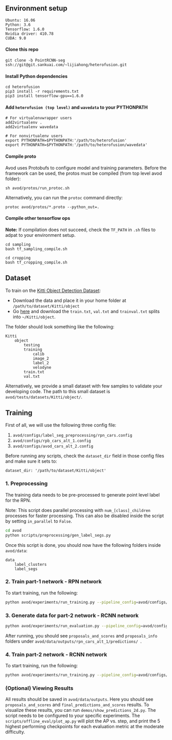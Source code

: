 ## Environment setup

```
Ubuntu: 16.06
Python: 3.6
Tensorflow: 1.6.0
Nvidia driver: 410.78
CUDA: 9.0
```

#### Clone this repo

```
git clone -b PointRCNN-seg ssh://git@git.sankuai.com/~lijiahong/heterofusion.git
```

####  Install Python dependencies

```
cd heterofusion
pip3 install -r requirements.txt
pip3 install tensorflow-gpu==1.6.0
```

#### Add `heterofusion (top level)` and `wavedata` to your PYTHONPATH

```
# For virtualenvwrapper users
add2virtualenv .
add2virtualenv wavedata
```

```
# For nonvirtualenv users
export PYTHONPATH=$PYTHONPATH:'/path/to/heterofusion'
export PYTHONPATH=$PYTHONPATH:'/path/to/heterofusion/wavedata'
```

#### Compile proto

Avod uses Protobufs to configure model and training parameters. Before the framework can be used, the protos must be compiled (from top level avod folder):

```
sh avod/protos/run_protoc.sh
```

Alternatively, you can run the `protoc` command directly:

```
protoc avod/protos/*.proto --python_out=.
```
#### Compile other tensorflow ops

**Note:** If compilation does not succeed, check the `TF_PATH` in `.sh` files to adpat to your environment setup. 

```
cd sampling
bash tf_sampling_compile.sh
```
```
cd cropping
bash tf_cropping_compile.sh
```
## Dataset
To train on the [Kitti Object Detection Dataset](http://www.cvlibs.net/datasets/kitti/eval_object.php?obj_benchmark=3d):

- Download the data and place it in your home folder at `/path/to/dataset/Kitti/object`
- Go [here](https://drive.google.com/open?id=1yjCwlSOfAZoPNNqoMtWfEjPCfhRfJB-Z) and download the `train.txt`, `val.txt` and `trainval.txt` splits into `~/Kitti/object`. 

The folder should look something like the following:

```
Kitti
    object
        testing
        training
            calib
            image_2
            label_2
            velodyne
        train.txt
        val.txt
```

Alternatively, we provide a small dataset with few samples to validate your developing code. The path to this small dataset is `avod/tests/datasets/Kitti/object/`.

## Training

First of all, we will use the following three config file:

  1. `avod/configs/label_seg_preprocessing/rpn_cars.config`
  2. `avod/configs/rpb_cars_alt_1.config`
  3. `avod/configs/avod_cars_alt_2.config`
  
Before running any scripts, check the `dataset_dir` field in those config files and make sure it sets to:

```
dataset_dir: '/path/to/dataset/Kitti/object'
```
### 1. Preprocessing

The training data needs to be pre-processed to generate point level label for the RPN. 

Note: This script does parallel processing with `num_[class]_children` processes for faster processing. This can also be disabled inside the script by setting `in_parallel` to `False`.

```bash
cd avod
python scripts/preprocessing/gen_label_segs.py 
```

Once this script is done, you should now have the following folders inside `avod/data`:

```
data
    label_clusters
    label_segs
```

### 2. Train part-1 network - RPN network
To start training, run the following:

```bash
python avod/experiments/run_training.py --pipeline_config=avod/configs/rpn_cars_alt_1.config  --device='0' --data_split='train'
```
### 3. Generate data for part-2 network - RCNN network

```bash
python avod/experiments/run_evaluation.py --pipeline_config=avod/configs/rpn_cars_alt_1.config --data_split='train'
```
After running, you should see `proposals_and_scores` and `proposals_info` folders under `avod/data/outputs/rpn_cars_alt_1/predictions/
`.
### 4. Train part-2 network - RCNN network
To start training, run the following:

```bash
python avod/experiments/run_training.py --pipeline_config=avod/configs/avod_cars_alt_2.config  --device='0' --data_split='train'
```

### (Optional) Viewing Results
All results should be saved in `avod/data/outputs`. Here you should see `proposals_and_scores` and `final_predictions_and_scores` results. To visualize these results, you can run `demos/show_predictions_2d.py`. The script needs to be configured to your specific experiments. The `scripts/offline_eval/plot_ap.py` will plot the AP vs. step, and print the 5 highest performing checkpoints for each evaluation metric at the moderate difficulty.
